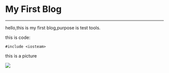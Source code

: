 # My First Blog #
****
hello,this is my first blog,purpose is test tools.

this is code:

    #include <iosteam>

this is a picture

![](https://pengnix.github.io/assets/images/posts/quarkus-camel-first-impressions-on-a-game-changing-framework/top.jpg)